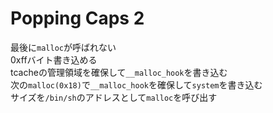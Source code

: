 # Popping Caps 2
最後に`malloc`が呼ばれない  
0xffバイト書き込める  
tcacheの管理領域を確保して`__malloc_hook`を書き込む  
次の`malloc(0x18)`で`__malloc_hook`を確保して`system`を書き込む  
サイズを`/bin/sh`のアドレスとして`malloc`を呼び出す  
